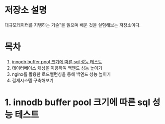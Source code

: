 # 저장소 설명
대규모데이터를 지탱하는 기술"을 읽으며 배운 것을 실험해보는 저장소이다.

# 목차
1. [innodb buffer pool 크기에 따른 sql 성능 테스트](#1-innodb-buffer-pool-크기에-따른-sql-성능-테스트)
2. 데이터베이스 캐싱을 이용하여 백엔드 성능 높이기
3. nginx를 활용한 로드밸런싱을 통해 백엔드 성능 높이기
4. 결제시스템 구축해보기

# 1. innodb buffer pool 크기에 따른 sql 성능 테스트
